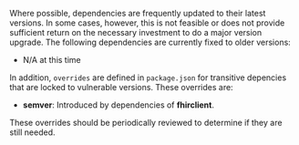 Where possible, dependencies are frequently updated to their latest versions.
In some cases, however, this is not feasible or does not provide sufficient
return on the necessary investment to do a major version upgrade. The following
dependencies are currently fixed to older versions:

* N/A at this time

In addition, `overrides` are defined in `package.json` for transitive
depencies that are locked to vulnerable versions. These overrides are:

* **semver**: Introduced by dependencies of **fhirclient**.

These overrides should be periodically reviewed to determine if they are still
needed.